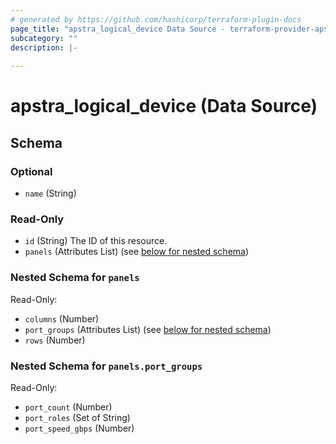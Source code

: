 ```yaml
---
# generated by https://github.com/hashicorp/terraform-plugin-docs
page_title: "apstra_logical_device Data Source - terraform-provider-apstra"
subcategory: ""
description: |-
  
---
```


# apstra_logical_device (Data Source)





<!-- schema generated by tfplugindocs -->
## Schema

### Optional

- `name` (String)

### Read-Only

- `id` (String) The ID of this resource.
- `panels` (Attributes List) (see [below for nested schema](#nestedatt--panels))

<a id="nestedatt--panels"></a>
### Nested Schema for `panels`

Read-Only:

- `columns` (Number)
- `port_groups` (Attributes List) (see [below for nested schema](#nestedatt--panels--port_groups))
- `rows` (Number)

<a id="nestedatt--panels--port_groups"></a>
### Nested Schema for `panels.port_groups`

Read-Only:

- `port_count` (Number)
- `port_roles` (Set of String)
- `port_speed_gbps` (Number)


